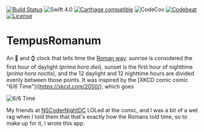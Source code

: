 [![Build Status](https://travis-ci.org/jrtibbetts/TempusRomanum.svg?branch=master)](https://travis-ci.org/jrtibbetts/TempusRomanum)
![Swift 4.0](https://img.shields.io/badge/Swift-4.0-orange.svg)
[![Carthage compatible](https://img.shields.io/badge/Carthage-compatible-4BC51D.svg?style=flat)](https://github.com/Carthage/Carthage)
![CodeCov](https://img.shields.io/codecov/c/github/jrtibbetts/TempusRomanum.svg)
[![Codebeat](https://codebeat.co/badges/9db4672f-1ffc-4981-a7d0-3bb71e97cd62)](https://codebeat.co/projects/github-com-jrtibbetts-tempusromanum-master)
[![License](http://img.shields.io/:license-mit-blue.svg)](http://doge.mit-license.org)

# TempusRomanum
An 📱 and ⌚️ clock that tells time the [Roman way](https://en.wikipedia.org/wiki/Roman_timekeeping): sunrise is considered the first hour of daylight (*prima hora diei*), sunset is the first hour of nighttime (*prima hora noctis*), and the 12 daylight and 12 nighttime hours are divided evenly between those points. It was inspired by the [XKCD comic comic "6/6 Time"]((https://xkcd.com/2050/), which goes

![6/6 Time](https://imgs.xkcd.com/comics/6_6_time.png)

My friends at [NSCoderNightDC](http://nscodernight.com/chapters/washington/) LOLed at the comic, and I was a bit of a wet rag when I told them that that's exactly how the Romans told time, so to make up for it, I wrote this app.
